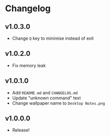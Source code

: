 # Changelog

## v1.0.3.0
- Change `Q` key to minimise instead of exit

## v1.0.2.0
- Fix memory leak

## v1.0.1.0
- Add `README.md` and `CHANGELOG.md`
- Update "unknown command" text
- Change wallpaper name to `Desktop Notes.png`

## v1.0.0.0
- Release!
